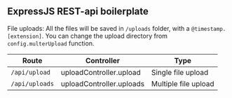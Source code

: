 ## ExpressJS REST-api boilerplate


File uploads: All the files will be saved in `/uploads` folder, with a `@timestamp.[extension]`. You can change the upload directory from `config.multerUpload` function.

Route | Controller | Type
------|------------|-----
`/api/upload` | uploadController.upload | Single file upload
`/api/uploads` | uploadController.uploads | Multiple file upload